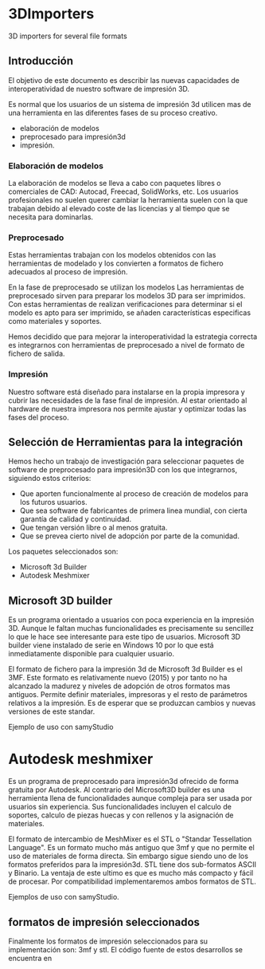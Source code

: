 # 3DImporters
3D importers for several file formats


## Introducción

El objetivo de este documento es describir las nuevas capacidades de interoperatividad de nuestro software de impresión 3D.

Es normal que los usuarios de un sistema de impresión 3d utilicen mas de una herramienta en las diferentes fases de su proceso creativo.

- elaboración de modelos
- preprocesado para impresión3d
- impresión.

### Elaboración de modelos

La elaboración de modelos se lleva a cabo con paquetes libres o comerciales de CAD: Autocad, Freecad, SolidWorks, etc. Los usuarios profesionales no suelen querer cambiar la herramienta suelen con la que trabajan debido al elevado coste de las licencias y al tiempo que se necesita para dominarlas.

### Preprocesado

Estas herramientas trabajan con los modelos obtenidos con las herramientas de modelado y los convierten a formatos de fichero adecuados al proceso de impresión.

En la fase de preprocesado se utilizan los modelos Las herramientas de preprocesado sirven para preparar los modelos 3D para ser imprimidos. Con estas herramientas de realizan verificaciones para determinar si el modelo es apto para ser imprimido, se añaden características especificas como materiales y soportes.

Hemos decidido que para mejorar la interoperatividad la estrategia correcta es integrarnos con herramientas de preprocesado a nivel de formato de fichero de salida.

### Impresión

Nuestro software está diseñado para instalarse en la propia impresora y cubrir las necesidades de la fase final de impresión. Al estar orientado al hardware de nuestra impresora nos permite ajustar y optimizar todas las fases del proceso.

## Selección de Herramientas para la integración

Hemos hecho un trabajo de investigación para seleccionar paquetes de software de preprocesado para impresión3D con los que integrarnos, siguiendo estos criterios:

- Que aporten funcionalmente al proceso de creación de modelos para los futuros usuarios.
- Que sea software de fabricantes de primera linea mundial, con cierta garantía de calidad y continuidad.
- Que tengan versión libre o al menos gratuita.
- Que se prevea cierto nivel de adopción por parte de la comunidad.

Los paquetes seleccionados son:

- Microsoft 3d Builder
- Autodesk Meshmixer

## Microsoft 3D builder

 Es un programa orientado a usuarios con poca experiencia en la impresión 3D. Aunque le faltan muchas funcionalidades es precisamente
su sencillez lo que le hace see interesante para este tipo de usuarios.
Microsoft 3D builder viene instalado de serie en Windows 10 por lo que está inmediatamente disponible para cualquier usuario.

El formato de fichero para la impresión 3d de Microsoft 3d Builder es el 3MF. Este formato es relativamente nuevo (2015) y por tanto no ha alcanzado la madurez y niveles de adopción de otros formatos mas antiguos. Permite definir materiales, impresoras y el resto de parámetros relativos a la impresión. Es de esperar que se produzcan cambios y nuevas versiones de este standar.

Ejemplo de uso con samyStudio


# Autodesk meshmixer

Es un programa de preprocesado para impresión3d ofrecido de forma gratuita por Autodesk. Al contrario del Microsoft3D builder es 
una herramienta llena de funcionalidades aunque compleja para ser usada por usuarios sin experiencia. Sus funcionalidades incluyen el calculo de soportes, calculo de piezas huecas y con rellenos
y la asignación de materiales.

El formato de intercambio de MeshMixer es el STL o "Standar Tessellation Language". Es un formato mucho más antiguo que 3mf y que no permite el uso de materiales de forma directa. Sin embargo sigue siendo uno de los formatos preferidos para la impresión3d.  STL tiene dos sub-formatos ASCII y Binario. La ventaja de este ultimo es que es mucho más compacto y fácil de procesar. Por compatibilidad implementaremos ambos formatos de STL.

Ejemplos de uso con samyStudio.

## formatos de impresión seleccionados

Finalmente los formatos de impresión seleccionados para su implementación son: 3mf y stl. 
El código fuente de estos desarrollos se encuentra en 
